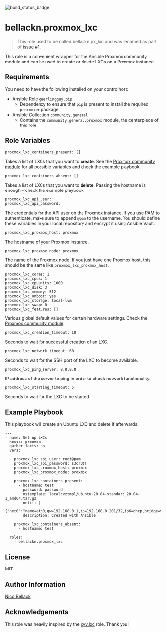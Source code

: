 ![build_status_badge](https://github.com/bellackn/ansible-role-proxmox-lxc/actions/workflows/ci.yml/badge.svg)

bellackn.proxmox_lxc
===============

> This role used to be called bellackn.px_lxc and was renamed as part of [issue #1](https://github.com/bellackn/ansible-role-proxmox-lxc/issues/1).

This role is a convenient wrapper for the Ansible Proxmox community module and can be used to create or delete LXCs on a
Proxmox instance.

Requirements
------------

You need to have the following installed on your controlhost:
* Ansible Role `geerlingguy.pip`
  * Dependency to ensure that `pip` is present to install the required `proxmoxer` package
* Ansible Collection `community.general`
  * Contains the `community.general.proxmox` module, the centerpiece of this role

Role Variables
--------------

    proxmox_lxc_containers_present: []

Takes a list of LXCs that you want to **create**. See the [Proxmox community module][1] for all possible 
variables and check the example playbook.

    proxmox_lxc_containers_absent: []

Takes a list of LXCs that you want to **delete**. Passing the hostname is enough - check the example playbook.

    proxmox_lxc_api_user:
    proxmox_lxc_api_password:

The credentials for the API user on the Proxmox instance. If you use PAM to authenticate, make sure to append `@pam` to
the username. You should define these variables in your local repository and encrypt it using Ansible Vault.

    proxmox_lxc_proxmox_host: proxmox

The hostname of your Proxmox instance.

    proxmox_lxc_proxmox_node: proxmox

The name of the Proxmox node. If you just have one Proxmox host, this should be the same like `proxmox_lxc_proxmox_host`.

    proxmox_lxc_cores: 1
    proxmox_lxc_cpus: 1
    proxmox_lxc_cpuunits: 1000
    proxmox_lxc_disk: 3
    proxmox_lxc_memory: 512
    proxmox_lxc_onboot: yes
    proxmox_lxc_storage: local-lvm
    proxmox_lxc_swap: 0
    proxmox_lxc_features: []

Various global default values for certain hardware settings. Check the [Proxmox community module][1].

    proxmox_lxc_creation_timeout: 10

Seconds to wait for successful creation of an LXC.

    proxmox_lxc_network_timeout: 60

Seconds to wait for the SSH port of the LXC to become available.

    proxmox_lxc_ping_server: 8.8.8.8

IP address of the server to ping in order to check network functionality.

    proxmox_lxc_starting_timeout: 5

Seconds to wait for the LXC to be started.

Example Playbook
----------------

This playbook will create an Ubuntu LXC and delete if afterwards.

    ---
    - name: Set up LXCs
      hosts: proxmox
      gather_facts: no
      vars:

        proxmox_lxc_api_user: root@pam
        proxmox_lxc_api_password: s3cr3t!
        proxmox_lxc_proxmox_host: proxmox
        proxmox_lxc_proxmox_node: proxmox

        proxmox_lxc_containers_present:
          - hostname: test
            password: password
            ostemplate: local:vztmpl/ubuntu-20.04-standard_20.04-1_amd64.tar.gz
            netif: |
              {"net0":"name=eth0,gw=192.168.0.1,ip=192.168.0.201/32,ip6=dhcp,bridge=vmbr0"}
            description: Created with Ansible
    
        proxmox_lxc_containers_absent:
          - hostname: test
    
      roles:
        - bellackn.proxmox_lxc

License
-------

MIT

Author Information
------------------

[Nico Bellack](mailto:bellack.n@gmail.com)

Acknowledgements
----------------

This role was heavily inspired by the [ovv.lxc](https://github.com/ovv/ansible-role-proxmox-lxc) role. Thank you!

[1]: https://docs.ansible.com/ansible/latest/collections/community/general/proxmox_module.html

